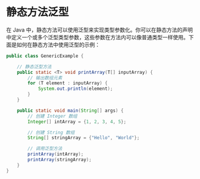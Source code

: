 # 静态方法泛型

在 Java 中，静态方法可以使用泛型来实现类型参数化。你可以在静态方法的声明中定义一个或多个泛型类型参数，这些参数在方法内可以像普通类型一样使用。下面是如何在静态方法中使用泛型的示例：

```java
public class GenericExample {

    // 静态泛型方法
    public static <T> void printArray(T[] inputArray) {
        // 输出数组元素
        for (T element : inputArray) {
            System.out.println(element);
        }
    }

    public static void main(String[] args) {
        // 创建 Integer 数组
        Integer[] intArray = {1, 2, 3, 4, 5};

        // 创建 String 数组
        String[] stringArray = {"Hello", "World"};

        // 调用泛型方法
        printArray(intArray);
        printArray(stringArray);
    }
}
```
